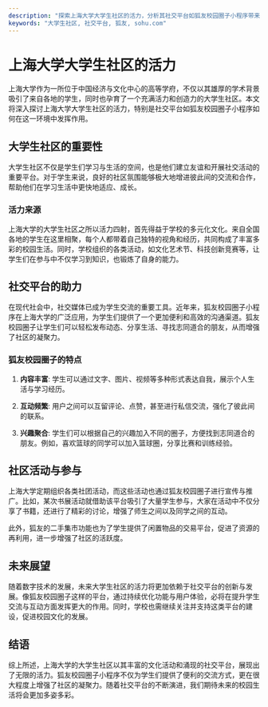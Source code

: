 ```yaml
---
description: "探索上海大学大学生社区的活力，分析其社交平台如狐友校园圈子小程序带来的积极影响。"
keywords: "大学生社区, 社交平台, 狐友, sohu.com"
---
```

# 上海大学大学生社区的活力

上海大学作为一所位于中国经济与文化中心的高等学府，不仅以其雄厚的学术背景吸引了来自各地的学生，同时也孕育了一个充满活力和创造力的大学生社区。本文将深入探讨上海大学大学生社区的活力，特别是社交平台如狐友校园圈子小程序如何在这一环境中发挥作用。

## 大学生社区的重要性

大学生社区不仅是学生们学习与生活的空间，也是他们建立友谊和开展社交活动的重要平台。对于学生来说，良好的社区氛围能够极大地增进彼此间的交流和合作，帮助他们在学习生活中更快地适应、成长。

### 活力来源

上海大学的大学生社区之所以活力四射，首先得益于学校的多元化文化。来自全国各地的学生在这里相聚，每个人都带着自己独特的视角和经历，共同构成了丰富多彩的校园生活。同时，学校组织的各类活动，如文化艺术节、科技创新竞赛等，让学生们在参与中不仅学习到知识，也锻炼了自身的能力。

## 社交平台的助力

在现代社会中，社交媒体已成为学生交流的重要工具。近年来，狐友校园圈子小程序在上海大学的广泛应用，为学生们提供了一个更加便利和高效的沟通渠道。狐友校园圈子让学生们可以轻松发布动态、分享生活、寻找志同道合的朋友，从而增强了社区的凝聚力。

### 狐友校园圈子的特点

1. **内容丰富**: 学生可以通过文字、图片、视频等多种形式表达自我，展示个人生活与学习经历。
   
2. **互动频繁**: 用户之间可以互留评论、点赞，甚至进行私信交流，强化了彼此间的联系。

3. **兴趣聚合**: 学生们可以根据自己的兴趣加入不同的圈子，方便找到志同道合的朋友。例如，喜欢篮球的同学可以加入篮球圈，分享比赛和训练经验。

## 社区活动与参与

上海大学定期组织各类社团活动，而这些活动也通过狐友校园圈子进行宣传与推广。比如，某次书展活动就借助该平台吸引了大量学生参与，大家在活动中不仅分享了书籍，还进行了精彩的讨论，增强了师生之间以及同学之间的互动。

此外，狐友的二手集市功能也为了学生提供了闲置物品的交易平台，促进了资源的再利用，进一步增强了社区的活跃度。

## 未来展望

随着数字技术的发展，未来大学生社区的活力将更加依赖于社交平台的创新与发展。像狐友校园圈子这样的平台，通过持续优化功能与用户体验，必将在提升学生交流与互动方面发挥更大的作用。同时，学校也需继续关注并支持这类平台的建设，促进校园文化的发展。

## 结语

综上所述，上海大学的大学生社区以其丰富的文化活动和涌现的社交平台，展现出了无限的活力。狐友校园圈子小程序不仅为学生们提供了便利的交流方式，更在很大程度上增强了社区的凝聚力。随着社交平台的不断演进，我们期待未来的校园生活将会更加多姿多彩。
